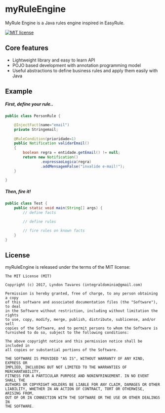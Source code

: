 # myRuleEngine

MyRule Engine is a Java rules engine inspired in EasyRule.

[![MIT license](http://img.shields.io/badge/license-MIT-brightgreen.svg?style=flat)](http://opensource.org/licenses/MIT)

## Core features

 * Lightweight library and easy to learn API
 * POJO based development with annotation programming model
 * Useful abstractions to define business rules and apply them easily with Java

## Example

##### First, define your rule..

```java
public class PersonRule {

    @InjectFact(name="email")
    private Stringemail;
    
    @RuleCondition(prioridade=1)
    public Notification validarEmail()
    {
        boolean regra = entidade.getEmail() != null;
        return new Notification()
                .expressaoLogica(regra)
                .addMensagemFalse("invalide e-mail!");
    }
 
}
```

##### Then, fire it!

```java
public class Test {
    public static void main(String[] args) {
        // define facts

        // define rules

        // fire rules on known facts
    }
}
```

## License
myRuleEngine is released under the terms of the MIT license:

```
The MIT License (MIT)

Copyright (c) 2017, Lyndon Tavares (integraldominio@gmail.com)

Permission is hereby granted, free of charge, to any person obtaining a copy
of this software and associated documentation files (the "Software"), to deal
in the Software without restriction, including without limitation the rights
to use, copy, modify, merge, publish, distribute, sublicense, and/or sell
copies of the Software, and to permit persons to whom the Software is
furnished to do so, subject to the following conditions:

The above copyright notice and this permission notice shall be included in
all copies or substantial portions of the Software.

THE SOFTWARE IS PROVIDED "AS IS", WITHOUT WARRANTY OF ANY KIND, EXPRESS OR
IMPLIED, INCLUDING BUT NOT LIMITED TO THE WARRANTIES OF MERCHANTABILITY,
FITNESS FOR A PARTICULAR PURPOSE AND NONINFRINGEMENT. IN NO EVENT SHALL THE
AUTHORS OR COPYRIGHT HOLDERS BE LIABLE FOR ANY CLAIM, DAMAGES OR OTHER
LIABILITY, WHETHER IN AN ACTION OF CONTRACT, TORT OR OTHERWISE, ARISING FROM,
OUT OF OR IN CONNECTION WITH THE SOFTWARE OR THE USE OR OTHER DEALINGS IN
THE SOFTWARE.
```
